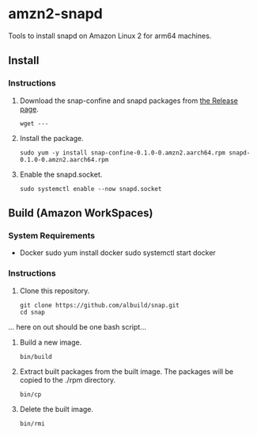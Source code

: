 # amzn2-snapd

Tools to install snapd on Amazon Linux 2 for arm64 machines.

## Install

### Instructions

1. Download the snap-confine and snapd packages from [the Release page](https://github.com/albuild/snap/releases/tag/v0.1.0).
    ```
    wget ---
    ```

2. Install the package.

    ```
    sudo yum -y install snap-confine-0.1.0-0.amzn2.aarch64.rpm snapd-0.1.0-0.amzn2.aarch64.rpm
    ```

3. Enable the snapd.socket.

    ```
    sudo systemctl enable --now snapd.socket
    ```

## Build (Amazon WorkSpaces)

### System Requirements

* Docker
sudo yum install docker
sudo systemctl start docker

### Instructions

1. Clone this repository.

    ```
    git clone https://github.com/albuild/snap.git
    cd snap
    ```

... here on out should be one bash script...

1. Build a new image.

    ```
    bin/build
    ```

1. Extract built packages from the built image. The packages will be copied to the ./rpm directory.

    ```
    bin/cp
    ```

1. Delete the built image.

    ```
    bin/rmi
    ```
